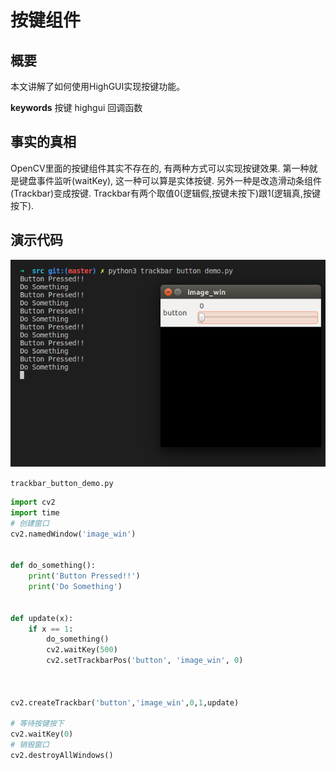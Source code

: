 # 按键组件

## 概要
本文讲解了如何使用HighGUI实现按键功能。

**keywords** 按键 highgui 回调函数

## 事实的真相
OpenCV里面的按键组件其实不存在的, 有两种方式可以实现按键效果. 
第一种就是键盘事件监听(waitKey), 这一种可以算是实体按键.
另外一种是改造滑动条组件(Trackbar)变成按键.
Trackbar有两个取值0(逻辑假,按键未按下)跟1(逻辑真,按键按下).

## 演示代码

![button-pressed.png](./image/button-pressed.png)

`trackbar_button_demo.py`

```python
import cv2
import time
# 创建窗口
cv2.namedWindow('image_win')


def do_something():
    print('Button Pressed!!')
    print('Do Something')


def update(x):
    if x == 1:
        do_something()
        cv2.waitKey(500)
        cv2.setTrackbarPos('button', 'image_win', 0)
    


cv2.createTrackbar('button','image_win',0,1,update)

# 等待按键按下
cv2.waitKey(0)
# 销毁窗口
cv2.destroyAllWindows()
```